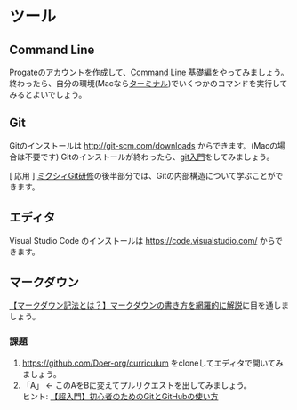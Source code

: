 # ツール

## Command Line

Progateのアカウントを作成して、[Command Line 基礎編](https://prog-8.com/courses/commandline)をやってみましょう。  
終わったら、自分の環境(Macなら[ターミナル](https://itips.krsw.biz/where-is-terminal-in-mac-how-to-run/))でいくつかのコマンドを実行してみるとよいでしょう。  

## Git

Gitのインストールは http://git-scm.com/downloads からできます。(Macの場合は不要です)
Gitのインストールが終わったら、[git入門](https://dotinstall.com/lessons/basic_git)をしてみましょう。

[ 応用 ] [ミクシィGit研修](https://docs.google.com/presentation/d/1EwjQnoqzzYsijrMNEsWGAj54yfQlbr2mvuxrDtKl-Ww/edit#slide=id.g3e0bd23512_0_0)の後半部分では、Gitの内部構造について学ぶことができます。

## エディタ

Visual Studio Code のインストールは https://code.visualstudio.com/ からできます。

## マークダウン

[【マークダウン記法とは？】マークダウンの書き方を網羅的に解説](https://backlog.com/ja/blog/how-to-write-markdown/)に目を通しましょう。

### 課題

1. https://github.com/Doer-org/curriculum をcloneしてエディタで開いてみましょう。
2. 「A」 <- このAをBに変えてプルリクエストを出してみましょう。  
ヒント: [【超入門】初心者のためのGitとGitHubの使い方](https://tech-blog.rakus.co.jp/entry/20200529/git)
